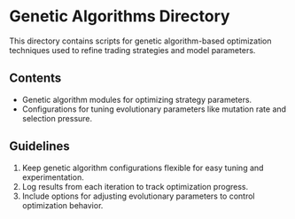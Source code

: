 # Genetic Algorithms Directory

This directory contains scripts for genetic algorithm-based optimization techniques used to refine trading strategies and model parameters.

## Contents
- Genetic algorithm modules for optimizing strategy parameters.
- Configurations for tuning evolutionary parameters like mutation rate and selection pressure.

## Guidelines
1. Keep genetic algorithm configurations flexible for easy tuning and experimentation.
2. Log results from each iteration to track optimization progress.
3. Include options for adjusting evolutionary parameters to control optimization behavior.